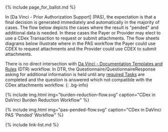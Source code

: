 {% include page_for_ballot.md %}

In [Da Vinci - Prior Authorization Support] (PAS), the expectation is that a final decision is generated immediately and automatically in the majority of cases.  The flow below depicts the cases where the result is "pended" and additional data is needed.  In these cases the Payer or Provider may elect to use a CDex Transaction to request or submit attachments.  The flow sheets diagrams below illustrate where in the PAS workflow the Payer could use CDEX to request attachments and the Provider could use CDEX to submit attachments.

There is no direct intersection with [Da Vinci - Documentation Templates and Rules](http://hl7.org/fhir/us/davinci-dtr/index.html) (DTR) workflow. In DTR, the Questionnaire/QuestionnaireResponse asking for additional information is held until any [required Tasks](http://hl7.org/fhir/us/davinci-dtr/specification__behaviors__task_creation.html) are completed and the question is answered which not compatible with the CDex attachments workflow.
{: .bg-info}

{% include img.html img="burden-reduction-flow.svg" caption="CDex in DaVinci Burden Reduction Workflow" %}


{% include img.html img="pas-pended-flow.svg" caption="CDex in DaVinci PAS 'Pended' Workflow" %}

{% include link-list.md %}